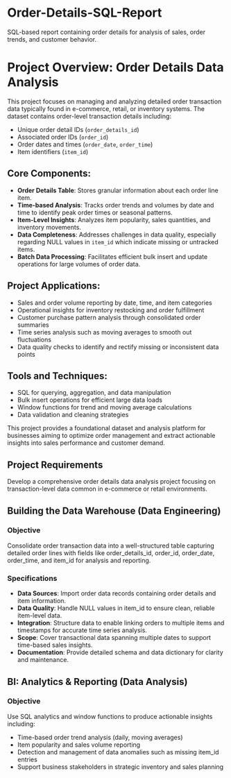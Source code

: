 # Order-Details-SQL-Report
SQL-based report containing order details for analysis of sales, order trends, and customer behavior.

# Project Overview: Order Details Data Analysis

This project focuses on managing and analyzing detailed order transaction data typically found in e-commerce, retail, or inventory systems. The dataset contains order-level transaction details including:
- Unique order detail IDs (`order_details_id`)
- Associated order IDs (`order_id`)
- Order dates and times (`order_date`, `order_time`)
- Item identifiers (`item_id`)

## Core Components:
- **Order Details Table**: Stores granular information about each order line item.
- **Time-based Analysis**: Tracks order trends and volumes by date and time to identify peak order times or seasonal patterns.
- **Item-Level Insights**: Analyzes item popularity, sales quantities, and inventory movements.
- **Data Completeness**: Addresses challenges in data quality, especially regarding NULL values in `item_id` which indicate missing or untracked items.
- **Batch Data Processing**: Facilitates efficient bulk insert and update operations for large volumes of order data.

## Project Applications:
- Sales and order volume reporting by date, time, and item categories
- Operational insights for inventory restocking and order fulfillment
- Customer purchase pattern analysis through consolidated order summaries
- Time series analysis such as moving averages to smooth out fluctuations
- Data quality checks to identify and rectify missing or inconsistent data points

## Tools and Techniques:
- SQL for querying, aggregation, and data manipulation
- Bulk insert operations for efficient large data loads
- Window functions for trend and moving average calculations
- Data validation and cleaning strategies

This project provides a foundational dataset and analysis platform for businesses aiming to optimize order management and extract actionable insights into sales performance and customer demand.

## Project Requirements  
Develop a comprehensive order details data analysis project focusing on transaction-level data common in e-commerce or retail environments.

## Building the Data Warehouse (Data Engineering)  

### Objective  
Consolidate order transaction data into a well-structured table capturing detailed order lines with fields like order_details_id, order_id, order_date, order_time, and item_id for analysis and reporting.

### Specifications  
- **Data Sources**: Import order data records containing order details and item information.  
- **Data Quality**: Handle NULL values in item_id to ensure clean, reliable item-level data.  
- **Integration**: Structure data to enable linking orders to multiple items and timestamps for accurate time series analysis.  
- **Scope**: Cover transactional data spanning multiple dates to support time-based sales insights.  
- **Documentation**: Provide detailed schema and data dictionary for clarity and maintenance.

## BI: Analytics & Reporting (Data Analysis)  

### Objective  
Use SQL analytics and window functions to produce actionable insights including:  
- Time-based order trend analysis (daily, moving averages)  
- Item popularity and sales volume reporting  
- Detection and management of data anomalies such as missing item_id entries  
- Support business stakeholders in strategic inventory and sales planning  
